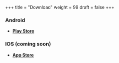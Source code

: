 +++
title = "Download"
weight = 99
draft = false
+++


### Android
- [**Play Store**](https://play.google.com/store/apps/details?id=org.godotengine.hexxed)

### IOS (coming soon)
- [**App Store**]()
